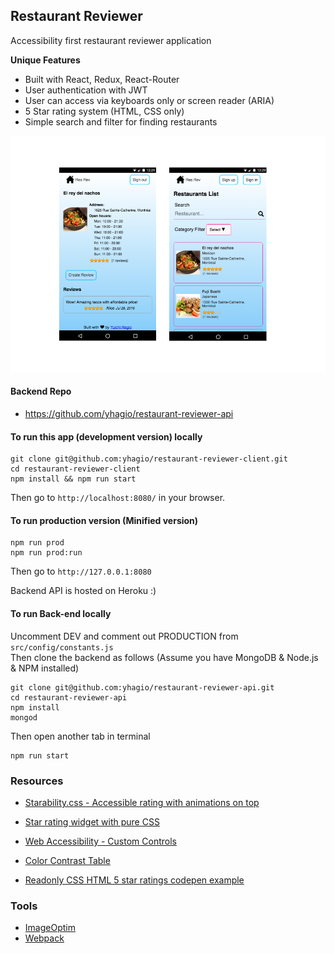 ## Restaurant Reviewer
Accessibility first restaurant reviewer application

**Unique Features**
- Built with React, Redux, React-Router
- User authentication with JWT
- User can access via keyboards only or screen reader (ARIA)
- 5 Star rating system (HTML, CSS only)
- Simple search and filter for finding restaurants

![Screenshot](/scr.png)

#### Backend Repo
- https://github.com/yhagio/restaurant-reviewer-api


#### To run this app (development version) locally
```
git clone git@github.com:yhagio/restaurant-reviewer-client.git
cd restaurant-reviewer-client
npm install && npm run start
```
Then go to `http://localhost:8080/` in your browser.

#### To run production version (Minified version)
```
npm run prod 
npm run prod:run
```
Then go to `http://127.0.0.1:8080`

Backend API is hosted on Heroku :)

#### To run Back-end locally
Uncomment DEV and comment out PRODUCTION from `src/config/constants.js` <br />
Then clone the backend as follows (Assume you have MongoDB & Node.js & NPM installed)
```
git clone git@github.com:yhagio/restaurant-reviewer-api.git
cd restaurant-reviewer-api
npm install
mongod
```
Then open another tab in terminal
```
npm run start
```

### Resources
- [Starability.css - Accessible rating with animations on top](https://github.com/LunarLogic/starability)
- [Star rating widget with pure CSS](http://lea.verou.me/2011/08/accessible-star-rating-widget-with-pure-css/)
- [Web Accessibility - Custom Controls](https://www.w3.org/WAI/tutorials/forms/custom-controls/)

- [Color Contrast Table](http://www.utdallas.edu/~melacy/pages/2D_Design/Itten_ColorContrasts/IttenColorContrasts.html)
- [Readonly CSS HTML 5 star ratings codepen example](https://codepen.io/yhagio/pen/VjxrJY?editors=1100#0)
### Tools
- [ImageOptim](https://imageoptim.com/mac)
- [Webpack](http://webpack.github.io/docs/)
